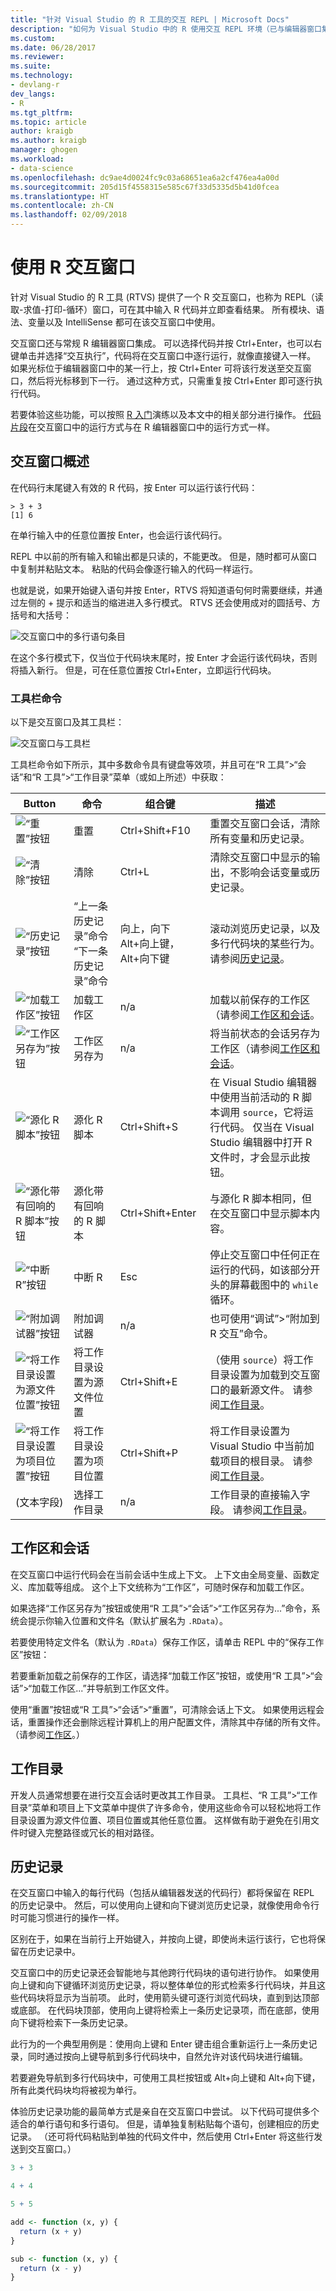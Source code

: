 ```yaml
---
title: "针对 Visual Studio 的 R 工具的交互 REPL | Microsoft Docs"
description: "如何为 Visual Studio 中的 R 使用交互 REPL 环境（已与编辑器窗口集成）。"
ms.custom: 
ms.date: 06/28/2017
ms.reviewer: 
ms.suite: 
ms.technology:
- devlang-r
dev_langs:
- R
ms.tgt_pltfrm: 
ms.topic: article
author: kraigb
ms.author: kraigb
manager: ghogen
ms.workload:
- data-science
ms.openlocfilehash: dc9ae4d0024fc9c03a68651ea6a2cf476ea4a00d
ms.sourcegitcommit: 205d15f4558315e585c67f33d5335d5b41d0fcea
ms.translationtype: HT
ms.contentlocale: zh-CN
ms.lasthandoff: 02/09/2018
---
```

# <a name="working-with-the-r-interactive-window"></a>使用 R 交互窗口

针对 Visual Studio 的 R 工具 (RTVS) 提供了一个 R 交互窗口，也称为 REPL（读取-求值-打印-循环）窗口，可在其中输入 R 代码并立即查看结果。 所有模块、语法、变量以及 IntelliSense 都可在该交互窗口中使用。

交互窗口还与常规 R 编辑器窗口集成。 可以选择代码并按 Ctrl+Enter，也可以右键单击并选择“交互执行”，代码将在交互窗口中逐行运行，就像直接键入一样。 如果光标位于编辑器窗口中的某一行上，按 Ctrl+Enter 可将该行发送至交互窗口，然后将光标移到下一行。 通过这种方式，只需重复按 Ctrl+Enter 即可逐行执行代码。

若要体验这些功能，可以按照 [R 入门](getting-started-with-r.md)演练以及本文中的相关部分进行操作。 [代码片段](code-snippets-for-r.md)在交互窗口中的运行方式与在 R 编辑器窗口中的运行方式一样。

## <a name="overview-of-the-interactive-window"></a>交互窗口概述

在代码行末尾键入有效的 R 代码，按 Enter 可以运行该行代码：

```repl
> 3 + 3
[1] 6
```

在单行输入中的任意位置按 Enter，也会运行该代码行。

REPL 中以前的所有输入和输出都是只读的，不能更改。 但是，随时都可从窗口中复制并粘贴文本。 粘贴的代码会像逐行输入的代码一样运行。

也就是说，如果开始键入语句并按 Enter，RTVS 将知道语句何时需要继续，并通过左侧的 + 提示和适当的缩进进入多行模式。 RTVS 还会使用成对的圆括号、方括号和大括号：

![交互窗口中的多行语句条目](media/repl-multiline-entry.png)

在这个多行模式下，仅当位于代码块末尾时，按 Enter 才会运行该代码块，否则将插入新行。 但是，可在任意位置按 Ctrl+Enter，立即运行代码块。

### <a name="toolbar-commands"></a>工具栏命令

以下是交互窗口及其工具栏：

![交互窗口与工具栏](media/repl-window.png)

工具栏命令如下所示，其中多数命令具有键盘等效项，并且可在“R 工具”>“会话”和“R 工具”>“工作目录”菜单（或如上所述）中获取：

| Button | 命令 | 组合键 | 描述 | 
| --- | --- | --- | --- |
| ![“重置”按钮](media/repl-toolbar-01-reset.png) | 重置 | Ctrl+Shift+F10 | 重置交互窗口会话，清除所有变量和历史记录。 |
| ![“清除”按钮](media/repl-toolbar-02-clear.png) | 清除 | Ctrl+L | 清除交互窗口中显示的输出，不影响会话变量或历史记录。 |
| ![“历史记录”按钮](media/repl-toolbar-03-history.png) | “上一条历史记录”命令<br/>“下一条历史记录”命令 | 向上，向下<br/>Alt+向上键，Alt+向下键 | 滚动浏览历史记录，以及多行代码块的某些行为。 请参阅[历史记录](#history)。 |
| ![“加载工作区”按钮](media/repl-toolbar-04-load-workspace.png) | 加载工作区 | n/a | 加载以前保存的工作区（请参阅[工作区和会话](#workspaces-and-sessions)。 |
| ![“工作区另存为”按钮](media/repl-toolbar-05-save-workspace-as.png)| 工作区另存为 | n/a | 将当前状态的会话另存为工作区（请参阅[工作区和会话](#workspaces-and-sessions)。 |
| ![“源化 R 脚本”按钮](media/repl-toolbar-06-source-r-script.png) | 源化 R 脚本 | Ctrl+Shift+S | 在 Visual Studio 编辑器中使用当前活动的 R 脚本调用 `source`，它将运行代码。  仅当在 Visual Studio 编辑器中打开 R 文件时，才会显示此按钮。 | 
| ![“源化带有回响的 R 脚本”按钮](media/repl-toolbar-07-source-r-script-with-echo.png) | 源化带有回响的 R 脚本 | Ctrl+Shift+Enter | 与源化 R 脚本相同，但在交互窗口中显示脚本内容。 | 
| ![“中断 R”按钮](media/repl-toolbar-08-interrupt-r.png)| 中断 R | Esc | 停止交互窗口中任何正在运行的代码，如该部分开头的屏幕截图中的 `while` 循环。 |
| ![“附加调试器”按钮](media/repl-toolbar-09b-attach-debugger.png)| 附加调试器 | n/a | 也可使用“调试”>“附加到 R 交互”命令。 | 
| ![“将工作目录设置为源文件位置”按钮](media/repl-toolbar-10-set-working-directory-source.png)| 将工作目录设置为源文件位置 | Ctrl+Shift+E | （使用 `source`）将工作目录设置为加载到交互窗口的最新源文件。 请参阅[工作目录](#working-directory)。 |
| ![“将工作目录设置为项目位置”按钮](media/repl-toolbar-11-set-working-directory-to-project.png) | 将工作目录设置为项目位置 | Ctrl+Shift+P | 将工作目录设置为 Visual Studio 中当前加载项目的根目录。 请参阅[工作目录](#working-directory)。 |
| (文本字段) | 选择工作目录 | n/a | 工作目录的直接输入字段。 请参阅[工作目录](#working-directory)。 |

## <a name="workspaces-and-sessions"></a>工作区和会话

在交互窗口中运行代码会在当前会话中生成上下文。 上下文由全局变量、函数定义、库加载等组成。 这个上下文统称为“工作区”，可随时保存和加载工作区。 

如果选择“工作区另存为”按钮或使用“R 工具”>“会话”>“工作区另存为...”命令，系统会提示你输入位置和文件名（默认扩展名为 `.RData`）。

若要使用特定文件名（默认为 `.RData`）保存工作区，请单击 REPL 中的“保存工作区”按钮：

若要重新加载之前保存的工作区，请选择“加载工作区”按钮，或使用“R 工具”>“会话”>“加载工作区...”并导航到工作区文件。

使用“重置”按钮或“R 工具”>“会话”>“重置”，可清除会话上下文。 如果使用远程会话，重置操作还会删除远程计算机上的用户配置文件，清除其中存储的所有文件。 （请参阅[工作区](r-workspaces-in-visual-studio.md#directories-on-local-and-remote-computers)。）

## <a name="working-directory"></a>工作目录

开发人员通常想要在进行交互会话时更改其工作目录。 工具栏、“R 工具”>“工作目录”菜单和项目上下文菜单中提供了许多命令，使用这些命令可以轻松地将工作目录设置为源文件位置、项目位置或其他任意位置。 这样做有助于避免在引用文件时键入完整路径或冗长的相对路径。

## <a name="history"></a>历史记录

在交互窗口中输入的每行代码（包括从编辑器发送的代码行）都将保留在 REPL 的历史记录中。 然后，可以使用向上键和向下键浏览历史记录，就像使用命令行时可能习惯进行的操作一样。

区别在于，如果在当前行上开始键入，并按向上键，即使尚未运行该行，它也将保留在历史记录中。

交互窗口中的历史记录还会智能地与其他跨行代码块的语句进行协作。 如果使用向上键和向下键循环浏览历史记录，将以整体单位的形式检索多行代码块，并且这些代码块将显示为当前项。 此时，使用箭头键可逐行浏览代码块，直到到达顶部或底部。 在代码块顶部，使用向上键将检索上一条历史记录项，而在底部，使用向下键将检索下一条历史记录。

此行为的一个典型用例是：使用向上键和 Enter 键击组合重新运行上一条历史记录，同时通过按向上键导航到多行代码块中，自然允许对该代码块进行编辑。

若要避免导航到多行代码块中，可使用工具栏按钮或 Alt+向上键和 Alt+向下键，所有此类代码块均将被视为单行。

体验历史记录功能的最简单方式是亲自在交互窗口中尝试。 以下代码可提供多个适合的单行语句和多行语句。 但是，请单独复制粘贴每个语句，创建相应的历史记录。 （还可将代码粘贴到单独的代码文件中，然后使用 Ctrl+Enter 将这些行发送到交互窗口。）

```R
3 + 3

4 + 4

5 + 5

add <- function (x, y) {
  return (x + y)
}

sub <- function (x, y) {
  return (x - y)
}
```